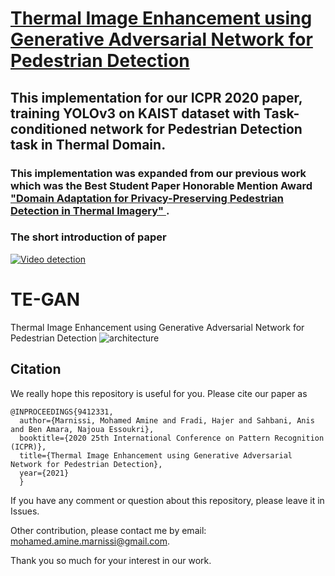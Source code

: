 # <a href="https://www.researchgate.net/publication/343167450_Task-conditioned_Domain_Adaptation_for_Pedestrian_Detection_in_Thermal_Imagery"> Thermal Image Enhancement using Generative Adversarial Network for Pedestrian Detection </a>
## This implementation for our ICPR 2020 paper, training YOLOv3 on KAIST dataset with Task-conditioned network for Pedestrian Detection task in Thermal Domain.

### This implementation was expanded from our previous work which was the Best Student Paper Honorable Mention Award <a href="https://github.com/mrkieumy/YOLOv3_PyTorch"> "Domain Adaptation for Privacy-Preserving Pedestrian Detection in Thermal Imagery" </a> . 


### The short introduction of paper 
[![Video detection](examples/firstslide.jpg)](https://www.youtube.com/watch?v=e5yBbxVOcUY&ab_channel=ArtificialIntelligence "Click to play on Youtube.com")

# TE-GAN
Thermal Image Enhancement using Generative Adversarial Network for Pedestrian Detection
![architecture](https://user-images.githubusercontent.com/35928931/96371909-7a3aae80-1164-11eb-9356-7b888abae9cb.PNG)

## Citation
We really hope this repository is useful for you. Please cite our paper as
```
@INPROCEEDINGS{9412331,
  author={Marnissi, Mohamed Amine and Fradi, Hajer and Sahbani, Anis and Ben Amara, Najoua Essoukri},
  booktitle={2020 25th International Conference on Pattern Recognition (ICPR)}, 
  title={Thermal Image Enhancement using Generative Adversarial Network for Pedestrian Detection}, 
  year={2021}
  }

```

If you have any comment or question about this repository, please leave it in Issues.

Other contribution, please contact me by email: mohamed.amine.marnissi@gmail.com.

Thank you so much for your interest in our work.
